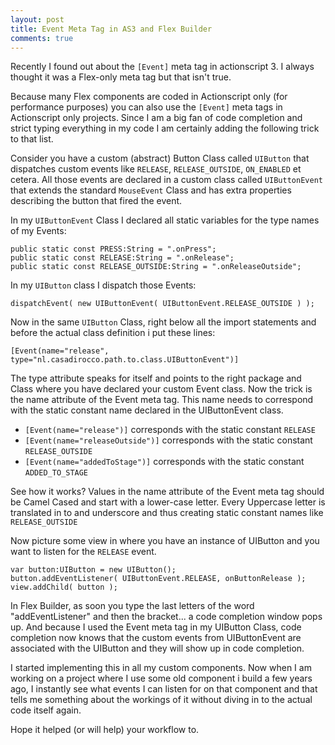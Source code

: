 ```yaml
---
layout: post
title: Event Meta Tag in AS3 and Flex Builder
comments: true
---
```


Recently I found out about the `[Event]` meta tag in actionscript 3.  I always
thought it was a Flex-only meta tag but that isn't true.

<!-- more -->

Because many Flex components are coded in Actionscript only (for performance
purposes) you can also use the `[Event]` meta tags in Actionscript only
projects.  Since I am a big fan of code completion and strict typing
everything in my code I am certainly adding the following trick to that list.

Consider you have a custom (abstract) Button Class called `UIButton` that
dispatches custom events like `RELEASE`, `RELEASE_OUTSIDE`, `ON_ENABLED` et
cetera. All those events are declared in a custom class called `UIButtonEvent`
that extends the standard `MouseEvent` Class and has extra properties
describing the button that fired the event.

In my `UIButtonEvent` Class I declared all static variables for the type names
of my Events:

	public static const PRESS:String = ".onPress";
	public static const RELEASE:String = ".onRelease";
	public static const RELEASE_OUTSIDE:String = ".onReleaseOutside";

In my `UIButton` class I dispatch those Events:

	dispatchEvent( new UIButtonEvent( UIButtonEvent.RELEASE_OUTSIDE ) );

Now in the same `UIButton` Class, right below all the import statements and
before the actual class definition i put these lines:

	[Event(name="release", type="nl.casadirocco.path.to.class.UIButtonEvent")]

The type attribute speaks for itself and points to the right package and Class
where you have declared your custom Event class. Now the trick is the name
attribute of the Event meta tag. This name needs to correspond with the static
constant name declared in the UIButtonEvent class.

* `[Event(name="release")]` corresponds with the static constant
  `RELEASE`
* `[Event(name="releaseOutside")]` corresponds with the static constant
  `RELEASE_OUTSIDE`
* `[Event(name="addedToStage")]` corresponds with the static constant
  `ADDED_TO_STAGE`

See how it works? Values in the name attribute of the Event meta tag should be
Camel Cased and start with a lower-case letter. Every Uppercase letter is
translated in to and underscore and thus creating static constant names like
`RELEASE_OUTSIDE`

Now picture some view in where you have an instance of UIButton and you want
to listen for the `RELEASE` event.

	var button:UIButton = new UIButton();
	button.addEventListener( UIButtonEvent.RELEASE, onButtonRelease );
	view.addChild( button );

In Flex Builder, as soon you type the last letters of the word
"addEventListener" and then the bracket... a code completion window pops up.
And because I used the Event meta tag in my UIButton Class, code completion
now knows that the custom events from UIButtonEvent are associated with the
UIButton and they will show up in code completion.

I started implementing this in all my custom components. Now when I am working
on a project where I use some old component i build a few years ago, I
instantly see what events I can listen for on that component and that tells me
something about the workings of it without diving in to the actual code itself
again.

Hope it helped (or will help) your workflow to.
